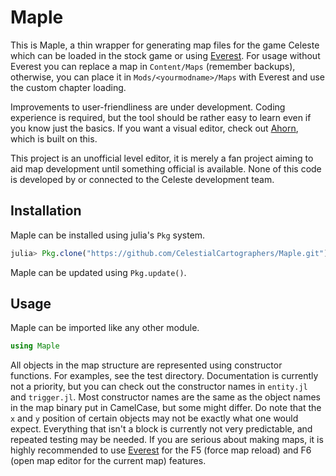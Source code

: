 # Maple

This is Maple, a thin wrapper for generating map files for the game Celeste which can be loaded in the stock game or using [Everest](https://github.com/EverestAPI/Everest).
For usage without Everest you can replace a map in `Content/Maps` (remember backups), otherwise, you can place it in `Mods/<yourmodname>/Maps` with Everest and use the custom chapter loading. 

Improvements to user-friendliness are under development. Coding experience is required, but the tool should be rather easy to learn even if you know just the basics. If you want a visual editor, check out [Ahorn](https://github.com/CelestialCartographers/Ahorn), which is built on this.

This project is an unofficial level editor, it is merely a fan project aiming to aid map development until something official is available. None of this code is developed by or connected to the Celeste development team.

## Installation
Maple can be installed using julia's `Pkg` system.
```julia
julia> Pkg.clone("https://github.com/CelestialCartographers/Maple.git")
```
Maple can be updated using `Pkg.update()`.

## Usage

Maple can be imported like any other module.

```julia
using Maple
```

All objects in the map structure are represented using constructor functions. For examples, see the test directory. Documentation is currently not a priority, but you can check out the constructor names in `entity.jl` and `trigger.jl`.
Most constructor names are the same as the object names in the map binary put in CamelCase, but some might differ. Do note that the `x` and `y` position of certain objects may not be exactly what one would expect. Everything that isn't a block is currently not very predictable, and repeated testing may be needed. If you are serious about making maps, it is highly recommended to use [Everest](https://github.com/EverestAPI/Everest) for the F5 (force map reload) and F6 (open map editor for the current map) features.
